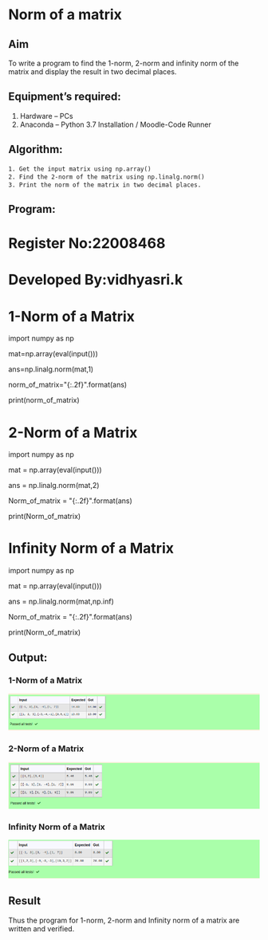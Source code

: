 # Norm of a matrix
## Aim
To write a program to find the 1-norm, 2-norm and infinity norm of the matrix and display the result in two decimal places.
## Equipment’s required:
1.	Hardware – PCs
2.	Anaconda – Python 3.7 Installation / Moodle-Code Runner
## Algorithm:
	1. Get the input matrix using np.array()   
    2. Find the 2-norm of the matrix using np.linalg.norm()
	3. Print the norm of the matrix in two decimal places.
## Program:

# Register No:22008468

# Developed By:vidhyasri.k

# 1-Norm of a Matrix

import numpy as np

mat=np.array(eval(input()))

ans=np.linalg.norm(mat,1)

norm_of_matrix="{:.2f}".format(ans)

print(norm_of_matrix)


# 2-Norm of a Matrix

import numpy as np

mat = np.array(eval(input()))

ans = np.linalg.norm(mat,2)

Norm_of_matrix = "{:.2f}".format(ans)

print(Norm_of_matrix)



# Infinity Norm of a Matrix
import numpy as np

mat = np.array(eval(input()))

ans = np.linalg.norm(mat,np.inf)

Norm_of_matrix = "{:.2f}".format(ans)

print(Norm_of_matrix)






## Output:
### 1-Norm of a Matrix

![norm1.png](./norm1.png)

### 2-Norm of a Matrix

![norm2.png](./norm2.png)



### Infinity Norm of a Matrix

![norm3.png](norm3.png)


## Result
Thus the program for 1-norm, 2-norm and Infinity norm of a matrix are written and verified.
